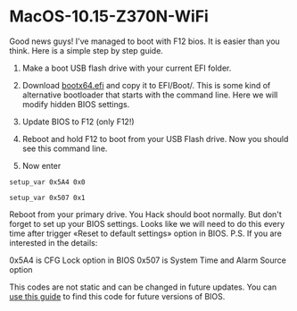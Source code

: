 # MacOS-10.15-Z370N-WiFi

Good news guys! I've managed to boot with F12 bios. It is easier than you think. Here is a simple step by step guide.

1. Make a boot USB flash drive with your current EFI folder.
2. Download [bootx64.efi](https://d.pr/f/0oeThZ) and copy it to EFI/Boot/.
This is some kind of alternative bootloader that starts with the command line. Here we will modify hidden BIOS settings.

3. Update BIOS to F12 (only F12!)
4. Reboot and hold F12 to boot from your USB Flash drive. Now you should see this command line.
5. Now enter

`setup_var 0x5A4 0x0`

`setup_var 0x507 0x1`

Reboot from your primary drive. You Hack should boot normally. But don't forget to set up your BIOS settings.
Looks like we will need to do this every time after trigger «Reset to default settings» option in BIOS.
P.S. If you are interested in the details:

0x5A4 is CFG Lock option in BIOS
0x507 is System Time and Alarm Source option

This codes are not static and can be changed in future updates. You can [use this guide](https://translate.google.com/translate?sl=auto&tl=en&u=https%3A%2F%2Fjacyl4.github.io%2Fpost%2Fhackintosh-z370n-wifi-cfg-lock%2F) to find this code for future versions of BIOS.